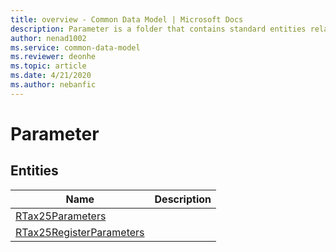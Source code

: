 ```yaml
---
title: overview - Common Data Model | Microsoft Docs
description: Parameter is a folder that contains standard entities related to the Common Data Model.
author: nenad1002
ms.service: common-data-model
ms.reviewer: deonhe
ms.topic: article
ms.date: 4/21/2020
ms.author: nebanfic
---
```


# Parameter


## Entities

|Name|Description|
|---|---|
|[RTax25Parameters](RTax25Parameters.md)||
|[RTax25RegisterParameters](RTax25RegisterParameters.md)||

